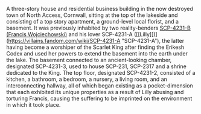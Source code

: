 A three-story house and residential business building in the now destroyed town of North Access, Cornwall, sitting at the top of the lakeside and consisting of a top story apartment, a ground-level local florist, and a basement. It was previously inhabited by two reality-benders [SCP-4231-B (Francis Wojciechowski)](https://hero.fandom.com/wiki/Alto_Clef "w:c:hero:Alto Clef") and his lover SCP-4231-A ([[Lilly]])](https://villains.fandom.com/wiki/SCP-4231-A "SCP-4231-A"), the latter having become a worshiper of the Scarlet King after finding the Erikesh Codex and used her powers to extend the basement into the earth under the lake. The basement connected to an ancient-looking chamber, designated SCP-4231-3, used to house SCP-231, SCP-2317 and a shrine dedicated to the King. The top floor, designated SCP-4231-2, consisted of a kitchen, a bathroom, a bedroom, a nursery, a living room, and an interconnecting hallway, all of which began existing as a pocket-dimension that each exhibited its unique properties as a result of Lilly abusing and torturing Francis, causing the suffering to be imprinted on the environment in which it took place.